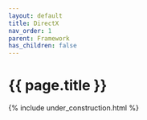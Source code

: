```yaml
---
layout: default
title: DirectX
nav_order: 1
parent: Framework
has_children: false
---
```


{{ page.title }}
======================

{% include under_construction.html %}


<br>

<br>
